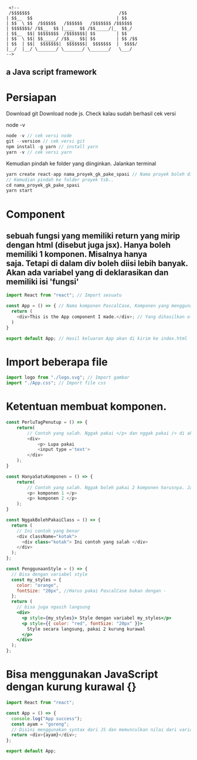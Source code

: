 ```
 <!--
 /$$$$$$$                                  /$$
| $$__  $$                                | $$
| $$  \ $$  /$$$$$$   /$$$$$$   /$$$$$$$ /$$$$$$
| $$$$$$$/ /$$__  $$ |____  $$ /$$_____/|_  $$_/
| $$__  $$| $$$$$$$$  /$$$$$$$| $$        | $$
| $$  \ $$| $$_____/ /$$__  $$| $$        | $$ /$$
| $$  | $$|  $$$$$$$|  $$$$$$$|  $$$$$$$  |  $$$$/
|__/  |__/ \_______/ \_______/ \_______/   \___/
-->
```

## a Java script framework

#

# Persiapan

Download git
Download node js.
Check kalau sudah berhasil cek versi

node -v

```js
node -v // cek versi node
git --version // cek versi git
npm install -g yarn // install yarn
yarn -v // cek versi yarn
```

Kemudian pindah ke folder yang diinginkan.
Jalankan terminal

```js
yarn create react-app nama_proyek_gk_pake_spasi // Nama proyek boleh diganti
// Kemudian pindah ke folder proyek tsb..
cd nama_proyek_gk_pake_spasi
yarn start
```

#

# Component

## sebuah fungsi yang memiliki return yang mirip dengan html (disebut juga jsx). Hanya boleh memiliki 1 komponen. Misalnya hanya <div> saja. Tetapi di dalam div boleh diisi lebih banyak. Akan ada variabel yang di deklarasikan dan memiliki isi 'fungsi'

```js
import React from "react"; // Import sesuatu

const App = () => { // Nama komponen PascalCase, Komponen yang menggunakan arrow function
  return (
    <div>This is the App component I made.</div>; // Yang dihasilkan oleh komponen App
  )
}

export default App; // Hasil keluaran App akan di kirim ke index.html
```

# Import beberapa file

```jsx
import logo from "./logo.svg"; // Import gambar
import "./App.css"; // Import file css
```

# Ketentuan membuat komponen.

```js
const PerluTagPenutup = () => {
    return(
        // Contoh yang salah. Nggak pakai </p> dan nggak pakai /> di akhir input
        <div>
            <p> Lupa pakai
            <input type ='text'>
        </div>
    );
}
```

```js
const HanyaSatuKomponen = () => {
    return(
        // Contoh yang salah. Nggak boleh pakai 2 komponen harusnya. Jadi bisa ditambain <div> dan memindahkan isinya ke dalam div
        <p> komponen 1 </p>
        <p> komponen 2 </p>
    );
}
```

```js
const NggakBolehPakaiClass = () => {
  return (
    // Ini contoh yang benar
    <div className="kotak">
      <div class="kotak"> Ini contoh yang salah </div>
    </div>
  );
};
```

```jsx
const PenggunaanStyle = () => {
  // Bisa dengan variabel style
  const my_styles = {
    color: "orange",
    fontSize: "20px", //Harus pakai PascalCase bukan dengan -
  };
  return (
    // bisa juga ngasih langsung
    <div>
      <p style={my_styles}> Style dengan variabel my_styles</p>
      <p style={{ color: "red", fontSize: "20px" }}>
        Style secara langsung, pakai 2 kurung kurawal
      </p>
    </div>
  );
};
```

# Bisa menggunakan JavaScript dengan kurung kurawal {}

```js
import React from "react";

const App = () => {
  console.log("App success");
  const ayam = "goreng";
  // Disini menggunakan syntax dari JS dan memunculkan nilai dari variabel ayam
  return <div>{ayam}</div>;
};

export default App;
```
